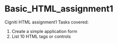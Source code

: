 # Basic_HTML_assignment1
Cigniti HTML assignment1
Tasks covered:
1) Create a simple application form 
2) List 10 HTML tags or controls